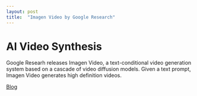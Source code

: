 ```yaml
---
layout: post
title:  "Imagen Video by Google Research"
---
```


# AI Video Synthesis


Google Researh releases Imagen Video, a text-conditional video generation system based on a cascade of video diffusion models. Given a text prompt, Imagen Video generates high definition videos.

[Blog](https://imagen.research.google/video/)
